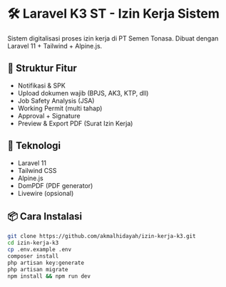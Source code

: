 # 🛠️ Laravel K3 ST - Izin Kerja Sistem

Sistem digitalisasi proses izin kerja di PT Semen Tonasa. Dibuat dengan Laravel 11 + Tailwind + Alpine.js.

## 📂 Struktur Fitur

- Notifikasi & SPK
- Upload dokumen wajib (BPJS, AK3, KTP, dll)
- Job Safety Analysis (JSA)
- Working Permit (multi tahap)
- Approval + Signature
- Preview & Export PDF (Surat Izin Kerja)

## 🧰 Teknologi

- Laravel 11
- Tailwind CSS
- Alpine.js
- DomPDF (PDF generator)
- Livewire (opsional)

## 📦 Cara Instalasi

```bash
git clone https://github.com/akmalhidayah/izin-kerja-k3.git
cd izin-kerja-k3
cp .env.example .env
composer install
php artisan key:generate
php artisan migrate
npm install && npm run dev
